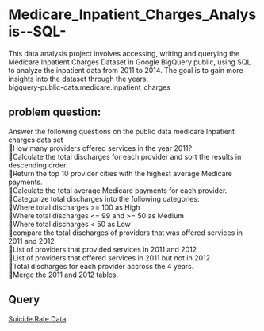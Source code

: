 # Medicare_Inpatient_Charges_Analysis--SQL-
This data analysis project involves accessing, writing and querying the Medicare Inpatient Charges Dataset in Google BigQuery public, using SQL to analyze the inpatient data from 2011 to 2014. The goal is to gain more insights into the dataset through the years.  
bigquery-public-data.medicare.inpatient_charges  

## problem question:   
Answer the following questions on the public data medicare Inpatient charges data set  
🔹How many providers offered services in the year 2011?  
🔹Calculate the total discharges for each provider and sort the results in descending order.  
🔹Return the top 10 provider cities with the highest average Medicare payments.  
🔹Calculate the total average Medicare payments for each provider.  
🔹Categorize total discharges into the following categories:  
   🔻Where total discharges >= 100 as High  
   🔻Where total discharges <= 99 and >= 50 as Medium  
   🔻Where total discharges < 50 as Low  
🔹compare the total discharges of providers that was offered services in 2011 and 2012  
🔹List of providers that provided services in 2011 and 2012  
🔹List of providers that offered services in 2011 but not in 2012  
🔹Total discharges for each provider accross the 4 years.  
🔹Merge the 2011 and 2012 tables.  
## Query   
<a href="https://github.com/craftAnalyst/Medicare_Inpatient_Charges_Dataset-SQL-/blob/main/sql%20code.sql">Suicide Rate Data</a>


